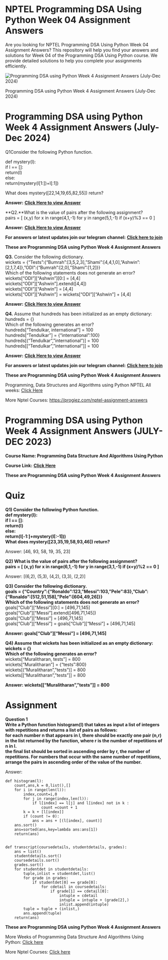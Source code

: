 # NPTEL Programming DSA Using Python Week 04 Assignment Answers

Are you looking for NPTEL Programming DSA Using Python Week 04 Assignment Answers? This repository will help you find your answers and solutions for Week 04 of the Programming DSA Using Python course. We provide detailed solutions to help you complete your assignments efficiently.


![Programming DSA using Python Week 4 Assignment Answers (July-Dec 2024)](https://miro.medium.com/v2/resize:fit:875/1*tP4NyxEZKtH0uzyo9w0B2Q.jpeg)

Programming DSA using Python Week 4 Assignment Answers (July-Dec 2024)


# Programming DSA using Python Week 4 Assignment Answers (July-Dec 2024)

Q1Consider the following Python function.

def mystery(l):\
if l == \[]:\
return(l)\
else:\
return(mystery(l\[1:])+l\[:1])

What does mystery(\[22,14,19,65,82,55]) return?

**Answer:** [**Click Here to view Answer**](https://progiez.com/programming-dsa-using-python-week-4-assignment-answers)

**Q2.**What is the value of pairs after the following assignment?\
pairs = \[ (x,y) for x in range(4,1,-1) for y in range(5,1,-1) if (x+y)%3 == 0 ]

**Answer:** [**Click Here to view Answer**](https://progiez.com/programming-dsa-using-python-week-4-assignment-answers)

**For answers or latest updates join our telegram channel:** [**Click here to join**](https://telegram.me/nptel_assignments)

**These are Programming DSA using Python Week 4 Assignment Answers**

**Q3.** Consider the following dictionary.\
wickets = {“Tests”:{“Bumrah”:\[3,5,2,3],”Shami”:\[4,4,1,0],”Ashwin”:\[2,1,7,4]},”ODI”:{“Bumrah”:\[2,0],”Shami”:\[1,2]}}\
Which of the following statements does not generate an error?\
wickets\[“ODI”]\[“Ashwin”]\[0:] = \[4,4]\
wickets\[“ODI”]\[“Ashwin”].extend(\[4,4])\
wickets\[“ODI”]\[“Ashwin”] = \[4,4]\
wickets\[“ODI”]\[“Ashwin”] = wickets\[“ODI”]\[“Ashwin”] + \[4,4]

**Answer:** [**Click Here to view Answer**](https://progiez.com/programming-dsa-using-python-week-4-assignment-answers)

**Q4.** Assume that hundreds has been initialized as an empty dictionary:\
hundreds = {}\
Which of the following generates an error?\
hundreds\[“Tendulkar, international”] = 100\
hundreds\[“Tendulkar”] = {“international”:100}\
hundreds\[(“Tendulkar”,”international”)] = 100\
hundreds\[\[“Tendulkar”,”international”]] = 100

**Answer:** [**Click Here to view Answer**](https://progiez.com/programming-dsa-using-python-week-4-assignment-answers)

**For answers or latest updates join our telegram channel:** [**Click here to join**](https://telegram.me/nptel_assignments)

**These are Programming DSA using Python Week 4 Assignment Answers**

Programming, Data Structures and Algorithms using Python NPTEL All weeks: [Click Here](https://progiez.com/nptel-assignment-answers/programming-data-structure-and-algorithms-using-python)

More Nptel Courses: <https://progiez.com/nptel-assignment-answers>


# Programming DSA using Python Week 4 Assignment Answers (JULY-DEC 2023)

**Course Name: Programming Data Structure And Algorithms Using Python**

**Course Link:** [**Click Here**](https://onlinecourses.nptel.ac.in/noc23_cs95/announcements?force=true)

**These are Programming DSA using Python Week 4 Assignment Answers**


# Quiz

**Q1) Consider the following Python function.\
def mystery(l):\
if l == \[]:\
return(l)\
else:\
return(l\[-1:]+mystery(l\[:-1]))\
What does mystery(\[23,35,19,58,93,46]) return?**

Answer: \[46, 93, 58, 19, 35, 23]

**Q2) What is the value of pairs after the following assignment?\
pairs = \[ (x,y) for x in range(6,1,-1) for y in range(3,1,-1) if (x+y)%2 == 0 ]**

Answer: \[(6,2), (5,3), (4,2), (3,3), (2,2)]

**Q3) Consider the following dictionary.\
goals = {“Country”:{“Ronaldo”:123,”Messi”:103,”Pele”:83},”Club”:{“Ronaldo”:\[512,51,158],”Pele”:\[604,49,26]}}\
Which of the following statements does not generate an error?**\
goals\[“Club”]\[“Messi”]\[0:] = \[496,71,145]\
goals\[“Club”]\[“Messi”].extend(\[496,71,145])\
goals\[“Club”]\[“Messi”] = \[496,71,145]\
goals\[“Club”]\[“Messi”] = goals\[“Club”]\[“Messi”] + \[496,71,145]

**Answer: goals\[“Club”]\[“Messi”] = \[496,71,145]**

**Q4) Assume that wickets has been initialized as an empty dictionary:\
wickets = {}\
Which of the following generates an error?**\
wickets\[“Muralitharan, tests”] = 800\
wickets\[“Muralitharan”] = {“tests”:800}\
wickets\[(“Muralitharan”,”tests”)] = 800\
wickets\[\[“Muralitharan”,”tests”]] = 800

**Answer: wickets\[\[“Muralitharan”,”tests”]] = 800**


# Assignment

**Question 1\
Write a Python function histogram(l) that takes as input a list of integers with repetitions and returns a list of pairs as follows:\
for each number n that appears in l, there should be exactly one pair (n,r) in the list returned by the function, where r is the number of repetitions of n in l.\
the final list should be sorted in ascending order by r, the number of repetitions. For numbers that occur with the same number of repetitions, arrange the pairs in ascending order of the value of the number.**

Answer:

    def histogram(l):
        count,ans,k = 0,list(),[]
        for i in range(len(l)):
            index,count=i,0
            for j in range(index,len(l)):
                if l[index] == l[j] and l[index] not in k :
                    count =count + 1
            k = k + [l[index]] 
            if (count != 0): 
                ans = ans + [(l[index], count)]
        ans.sort()
        ans=sorted(ans,key=lambda ans:ans[1])
        return(ans)
      
      
    def transcript(coursedetails, studentdetails, grades):
        ans = list()
        studentdetails.sort()
        coursedetails.sort()
        grades.sort()
        for studentdet in studentdetails:
            tuple,inlist = studentdet,list()
            for grade in grades:
                if studentdet[0] == grade[0]:
                    for cdetail in coursedetails:
                        if grade[1] == cdetail[0]:
                            intuple = cdetail
                            intuple = intuple + (grade[2],)
                            inlist.append(intuple)
            tuple = tuple + (inlist,)
            ans.append(tuple)
        return(ans)

**These are Programming DSA using Python Week 4 Assignment Answers**

More Weeks of Programming Data Structure And Algorithms Using Python: [Click here](https://progiez.com/nptel-assignment-answers/programming-data-structure-and-algorithms-using-python)

More Nptel Courses: [Click here](https://progiez.com/nptel-assignment-answers)
